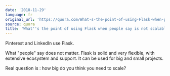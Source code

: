 ```yaml
---
date: '2018-11-29'
language: fr
original_url: 'https://quora.com/What-s-the-point-of-using-Flask-when-people-say-is-not-scalable/answer/Clément-Renaud'
source: quora
title: 'What''s the point of using Flask when people say is not scalable?'
---
```


Pinterest and LinkedIn use Flask.

What "people" say does not matter. Flask is solid and very flexible,
with extensive ecosystem and support. It can be used for big and small
projects.

Real question is : how big do you think you need to scale?
